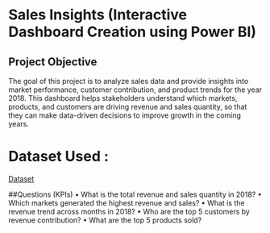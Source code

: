 # Sales Insights (Interactive Dashboard Creation using Power BI)
## Project Objective
The goal of this project is to analyze sales data and provide insights into market performance, customer contribution, and product trends for the year 2018.
This dashboard helps stakeholders understand which markets, products, and customers are driving revenue and sales quantity, so that they can make data-driven decisions to improve growth in the coming years.
# Dataset Used : 
  [Dataset](https://github.com/GOWRISANKAR16/PowerBI_Sales_Insights/blob/main/db_dump.sql)

##Questions (KPIs)
•	What is the total revenue and sales quantity in 2018?
•	Which markets generated the highest revenue and sales?
•	What is the revenue trend across months in 2018?
•	Who are the top 5 customers by revenue contribution?
•	What are the top 5 products sold?




 


